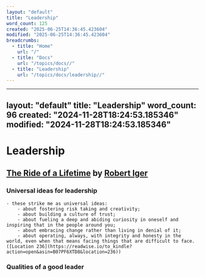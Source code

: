 ```yaml
---
layout: "default"
title: "Leadership"
word_count: 125
created: "2025-06-25T14:36:45.423604"
modified: "2025-06-25T14:36:45.423604"
breadcrumbs:
  - title: "Home"
    url: "/"
  - title: "Docs"
    url: "/topics/docs//"
  - title: "Leadership"
    url: "/topics/docs/leadership//"
---
```

---
layout: "default"
title: "Leadership"
word_count: 96
created: "2024-11-28T18:24:53.185346"
modified: "2024-11-28T18:24:53.185346"
---
# Leadership

## [The Ride of a Lifetime](highlights/books/the-ride-of-a-lifetime/) by [Robert Iger](robert-iger/)

### Universal ideas for leadership

    - these strike me as universal ideas:
        - about fostering risk taking and creativity;
        - about building a culture of trust;
        - about fueling a deep and abiding curiosity in oneself and inspiring that in the people around you;
        - about embracing change rather than living in denial of it;
        - about operating, always, with integrity and honesty in the world, even when that means facing things that are difficult to face. ([Location 236](https://readwise.io/to_kindle?action=open&asin=B07PF6XTD8&location=236))

### Qualities of a good leader

